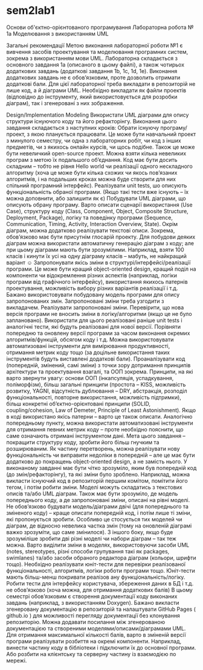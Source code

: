 # sem2lab1
Основи об'єктно-орієнтованого програмування
Лабораторна робота № 1a
Моделювання з використанням UML

Загальні рекомендації
Метою виконання лабораторної роботи №1 є вивчення засобів проектування та моделювання програмних систем, зокрема з використанням мови UML. Лабораторна складається з 
основного завдання 1a (описаного в цьому файлі), а також чотирьох додаткових завдань (додаткові завдання 1b, 1c, 1d, 1e). Виконання додаткових завдань не є обов’язковим,
проте дозволить отримати додаткові бали. 
Для цієї лабораторної треба викладати в репозиторій не лише код, а й діаграми UML. Необхідно викладати як файли проектів (відповідно до інструменту, який 
використовується для розробки діаграм), так і згенеровані з них зображення. 

Design/Implementation Modeling
Використати UML діаграми для опису структури існуючого коду та його рефакторінгу. Виконання цього завдання складається з наступних кроків:
Обрати існуючу програму/проект, з якою планується працювати. Це може бути навчальний проект з минулого семестру, чи одна з лабораторних робіт, чи код з 
інших предметів, чи з якихось онлайн курсів, чи щось подібне. Також це може бути невеличкий open-source проект. Можна взяти кілька невеликих програм з метою їх
подальшого об’єднання. Код має бути досить складним – тобто не рівня Hello world чи реалізації одного нескладного алгоритму (хоча це може бути кілька схожих чи якось
пов’язаних алгоритмів, і на подальших кроках можна буде створити для них спільний програмний інтерфейс).
Реалізувати unit tests, шо описують функціональність обраної програми. (Якщо такі тести вже існують – їх можна доповнити, або залишити як є)
Побудувати UML діаграми, що описують обрану програму. Варто описати сценарії використання (Use Case), структуру коду (Class, Component, Object, Composite Structure, 
Deployment, Package), логіку та поведінку програми (Sequence, Communication, Timing, Activity, Interaction Overview, State). Окрім діаграм, можна додатково реалізувати
текстові описи. Зокрема, обов’язково має бути присутнім глосарій проекту. Для побудови деяких діаграм можна використати автоматичну генерацію діаграм з коду; але при
цьому діаграми мають бути зрозумілими. Наприклад, взяти 100 класів і кинути їх усі на одну діаграму класів – мабуть, не найкращий варіант ☺
Запропонувати якісь зміни в структурі/інтерфейсі/реалізації програми. Це може бути кращий object-oriented design, кращий поділ на компоненти чи відокремлення
різних аспектів (наприклад, логіки програми від графічного інтерфейсу), використання якихось патернів проектування, можливість вибору різних варіантів реалізації
і т.д. Бажано використовувати побудовану модель програми для опису запропонованих змін. Запропоновані зміни треба узгодити з викладачем.
Реалізувати запропоновані зміни. 
Перевірити, що нова версія програми не вносить зміни в логіку/алгоритми (якщо це не було заплановано). Використати для цього реалізовані раніше unit tests
і аналогічні тести, які будуть реалізовані для нової версії.
Порівняти попередню та оновлену версії програми за часом виконання окремих алгоритмів/функцій, обсягом коду і т.д. Можна використовувати автоматизовані
інструменти для вимірювання продуктивності, отримання метрик коду тощо (за доцільне використання таких інструментів будуть виставлені додаткові бали).
Проаналізувати код (попередній, змінений, самі зміни) з точки зору дотримання принципів архітектури та проектування взагалі, та ООП зокрема. Принципи, на які варто 
звернути увагу: основи ООП (інкапсуляція, успадкування, поліморфізм), більш загальні принципи (простота – KISS, можливість розвитку, YAGNI, відсутність дублювання – 
DRY, абстракція, розподіл функціональності, повторне використання, можливість підтримки), більш конкретні об’єктно-орієнтовані принципи (SOLID, coupling/cohesion,
Law of Demeter, Principle of Least Astonishment). Якщо в коді використано якісь патерни – варто це також описати. Аналогічно попередньому пункту, можна використати 
автоматизовані інструменти для отримання певних метрик коду – проте необхідно пояснити, що саме означають отримані інструментом дані.
Мета цього завдання – покращити структуру коду, зробити його більш гнучким та розширюваним. Як частину перетворень, можна реалізувати нову функціональність чи 
виправити недоліки в попередній – але це має бути додатково до покращень object-oriented design, а не замість нього.
У виконаному завданні має бути чітко зрозуміло, яким був попередній код (до змін/рефакторінгу), та які зміни було зроблено. Наприклад, можна викласти існуючий код 
в репозиторій першим комітом, помітити його тегом, і потім робити зміни.
Моделі можуть складатись з текстових описів та/або UML діаграм. Також має бути зрозуміло, де модель попереднього коду, а де запропоновані зміни, описані на рівні 
моделі. Не обов’язково будувати модель/діаграми двічі (для попереднього та зміненого коду) – краще описати попередній код, і потім лише ті зміни, які пропонується 
зробити. Особливо це стосується тих моделей чи діаграм, де відносно невелика частка змін (тому на оновленій діаграмі важко зрозуміти, що саме змінилося). З іншого
боку, якщо буде зрозуміліше зробити дві різні моделі чи набори діаграм – так теж можна. Варто виділити зміни в моделях, використовуючи засоби UML (notes, stereotypes,
різні способи групування такі як packages, swimlanes) та/або засоби обраного редактора діаграм (кольори, шрифти тощо).
Необхідно реалізувати юніт-тести для перевірки реалізованої функціональності, алгоритмів, логіки роботи програми тощо. Юніт-тести мають більш-менш покривати реалізов
ану функціональність/логіку. Робити тести для інтерфейсу користувача, збереження даних в БД і т.д. не обов’язково (хоча можна, для отримання додаткових балів)
В цьому семестрі обов’язковим є створення документації коду виконаних завдань (наприклад, з використанням Doxygen). Бажано викласти згенеровану документацію в 
репозиторій та налаштувати GitHub Pages ( github.io ) для можливості перегляду документації без клонування репозиторію. Можна додавати посилання між згенерованою 
документацією та створеними моделями/описами/діаграмами UML.
Для отримання максимальної кількості балів, варто в зміненій версії програми реалізувати розбиття на окремі компоненти. Наприклад, винести частину коду в бібліотеки 
і підключити їх до основної програми. Або розбити на клієнтську та серверну частину із взаємодією по мережі.
